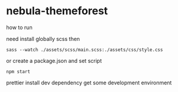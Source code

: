 # nebula-themeforest

how to run

need install globally scss then

```
sass --watch ./assets/scss/main.scss:./assets/css/style.css

```

or create a package.json and set script

```
npm start
```

prettier install dev dependency get some development environment

